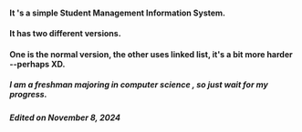 #### It 's a simple Student Management Information System.
#### It has two different versions.
#### One is the normal version, the other uses linked list, it's a bit more harder --perhaps XD.
##### I am a freshman majoring in computer science , so just wait for my progress.
##### Edited on November 8, 2024
